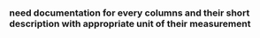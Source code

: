 ### need documentation for every columns and their short description with appropriate unit of their measurement